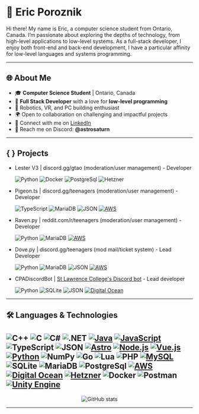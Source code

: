 # 🌌 Eric Poroznik

Hi there! My name is Eric, a computer science student from Ontario, Canada. I’m passionate about exploring the depths of technology, from high-level applications to low-level systems. As a full-stack developer, I enjoy both front-end and back-end development, I have a particular affinity for low-level languages and systems programming.

---

## 🌐 About Me
- 🎓 **Computer Science Student** | Ontario, Canada
- 🔭 **Full Stack Developer** with a love for **low-level programming**
- 🤖 Robotics, VR, and PC building enthusiast
- 🌍 Open to collaboration on challenging and impactful projects
- 🤝 Connect with me on [LinkedIn](https://www.linkedin.com/in/ericporoznik)
- 💬 Reach me on Discord: **@astrosaturn**

---

## { } Projects

- Lester V3     | discord.gg/gtao        (moderation/user management) - Developer

  ![Python](https://img.shields.io/badge/python-3670A0?style=for-the-badge&logo=python&logoColor=ffdd54) ![Docker](https://img.shields.io/badge/Docker-2CA5E0?style=for-the-badge&logo=docker&logoColor=white) ![PostgreSql](https://img.shields.io/badge/PostgreSQL-316192?style=for-the-badge&logo=postgresql&logoColor=white) ![Hetzner](https://img.shields.io/badge/Hetzner-D50C2D?style=for-the-badge&logo=hetzner&logoColor=white)

- Pigeon.ts     | discord.gg/teenagers   (moderation/user management) - Developer
  
  ![TypeScript](https://img.shields.io/badge/TypeScript-007ACC?style=for-the-badge&logo=typescript&logoColor=white) ![MariaDB](https://img.shields.io/badge/MariaDB-003545?style=for-the-badge&logo=mariadb&logoColor=white) ![JSON](https://img.shields.io/badge/json-5E5C5C?style=for-the-badge&logo=json&logoColor=white) [![AWS](https://img.shields.io/badge/Amazon_AWS-FF9900?style=for-the-badge&logo=amazonaws&logoColor=white)](https://aws.amazon.com/)

- Raven.py      | reddit.com/r/teenagers (moderation/user management) - Developer

  ![Python](https://img.shields.io/badge/python-3670A0?style=for-the-badge&logo=python&logoColor=ffdd54) ![MariaDB](https://img.shields.io/badge/MariaDB-003545?style=for-the-badge&logo=mariadb&logoColor=white) [![AWS](https://img.shields.io/badge/Amazon_AWS-FF9900?style=for-the-badge&logo=amazonaws&logoColor=white)](https://aws.amazon.com/)

- Dove.py       | discord.gg/teenagers   (mod mail/ticket system) - Lead Developer

  ![Python](https://img.shields.io/badge/python-3670A0?style=for-the-badge&logo=python&logoColor=ffdd54) ![MariaDB](https://img.shields.io/badge/MariaDB-003545?style=for-the-badge&logo=mariadb&logoColor=white) ![JSON](https://img.shields.io/badge/json-5E5C5C?style=for-the-badge&logo=json&logoColor=white) [![AWS](https://img.shields.io/badge/Amazon_AWS-FF9900?style=for-the-badge&logo=amazonaws&logoColor=white)](https://aws.amazon.com/)

- CPADiscordBot | [St Lawrence College's Discord bot](https://github.com/astrosaturn/CPADiscordBot) - Lead developer

  ![Python](https://img.shields.io/badge/python-3670A0?style=for-the-badge&logo=python&logoColor=ffdd54) ![SQLite](https://img.shields.io/badge/Sqlite-003B57?style=for-the-badge&logo=sqlite&logoColor=white) ![JSON](https://img.shields.io/badge/json-5E5C5C?style=for-the-badge&logo=json&logoColor=white) [![Digital Ocean](https://img.shields.io/badge/Digital_Ocean-0080FF?style=for-the-badge&logo=DigitalOcean&logoColor=white)](https://www.digitalocean.com/)

---

## 🛠️ Languages & Technologies

![C++](https://img.shields.io/badge/c++-%2300599C.svg?style=for-the-badge&logo=c%2B%2B&logoColor=white)
![C](https://img.shields.io/badge/C-00599C?style=for-the-badge&logo=c&logoColor=white)
![C#](https://img.shields.io/badge/C%23-239120?style=for-the-badge&logo=csharp&logoColor=white)
![.NET](https://img.shields.io/badge/.NET-512BD4?style=for-the-badge&logo=dotnet&logoColor=white)
[![Java](https://img.shields.io/badge/java-%23ED8B00.svg?style=for-the-badge&logo=java&logoColor=white)](https://www.java.com/en/)
[![JavaScript](https://img.shields.io/badge/javascript-%23323330.svg?style=for-the-badge&logo=javascript&logoColor=%23F7DF1E)](https://www.javascript.com/)
![TypeScript](https://img.shields.io/badge/TypeScript-007ACC?style=for-the-badge&logo=typescript&logoColor=white)
![JSON](https://img.shields.io/badge/json-5E5C5C?style=for-the-badge&logo=json&logoColor=white)
[![Astro](https://img.shields.io/badge/Astro-0C1222?style=for-the-badge&logo=astro&logoColor=FDFDFE)](https://astro.build/)
[![Node.js](https://img.shields.io/badge/Node%20js-339933?style=for-the-badge&logo=nodedotjs&logoColor=white)](https://nodejs.org/en)
[![Vue.js](https://img.shields.io/badge/Vue%20js-35495E?style=for-the-badge&logo=vuedotjs&logoColor=4FC08D)](https://vuejs.org/)
[![Python](https://img.shields.io/badge/python-3670A0?style=for-the-badge&logo=python&logoColor=ffdd54)](https://www.python.org/)
![NumPy](https://img.shields.io/badge/Numpy-777BB4?style=for-the-badge&logo=numpy&logoColor=white)
![Go](https://img.shields.io/badge/Go-00ADD8?style=for-the-badge&logo=go&logoColor=white)
![Lua](https://img.shields.io/badge/Lua-2C2D72?style=for-the-badge&logo=lua&logoColor=white)
![PHP](https://img.shields.io/badge/PHP-777BB4?style=for-the-badge&logo=php&logoColor=white)
[![MySQL](https://img.shields.io/badge/MySQL-005C84?style=for-the-badge&logo=mysql&logoColor=white)](https://www.mysql.com/) 
![SQLite](https://img.shields.io/badge/Sqlite-003B57?style=for-the-badge&logo=sqlite&logoColor=white)
![MariaDB](https://img.shields.io/badge/MariaDB-003545?style=for-the-badge&logo=mariadb&logoColor=white)
![PostgreSql](https://img.shields.io/badge/PostgreSQL-316192?style=for-the-badge&logo=postgresql&logoColor=white)
[![AWS](https://img.shields.io/badge/Amazon_AWS-FF9900?style=for-the-badge&logo=amazonaws&logoColor=white)](https://aws.amazon.com/)
[![Digital Ocean](https://img.shields.io/badge/Digital_Ocean-0080FF?style=for-the-badge&logo=DigitalOcean&logoColor=white)](https://www.digitalocean.com/)
[![Hetzner](https://img.shields.io/badge/Hetzner-D50C2D?style=for-the-badge&logo=hetzner&logoColor=white)](https://www.hetzner.com/)
![Docker](https://img.shields.io/badge/Docker-2CA5E0?style=for-the-badge&logo=docker&logoColor=white)
![Postman](https://img.shields.io/badge/Postman-FF6C37?style=for-the-badge&logo=Postman&logoColor=white)
[![Unity Engine](https://img.shields.io/badge/Unity-100000?style=for-the-badge&logo=unity&logoColor=white)](https://unity.com/)
---
<div style="text-align: center;" align="center">
  <img src="https://github-readme-stats-git-masterrstaa-rickstaa.vercel.app/api?username=astrosaturn&hide_title=true&show_icons=true&include_all_commits=true&count_private=true&line_height=25&hide=issues&bg_color=000&title_color=FF00F6&text_color=FFF&border_radius=3&border_color=36123c&icon_color=FF00F6&theme=jolly" alt="GitHub stats">

  <a href="https://github.com/astrosaturn/github-readme-stats">
  </a>
</div>

---
